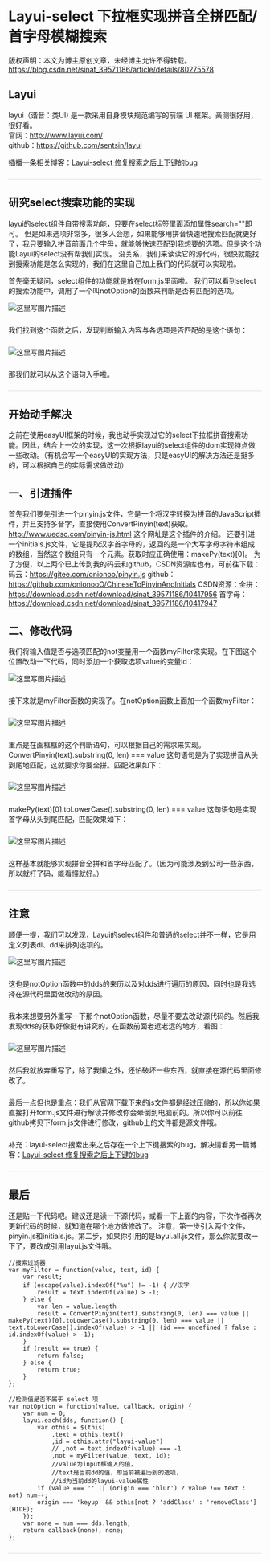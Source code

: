 # Layui-select 下拉框实现拼音全拼匹配/首字母模糊搜索

版权声明：本文为博主原创文章，未经博主允许不得转载。https://blog.csdn.net/sinat_39571186/article/details/80275578

## Layui
layui（谐音：类UI) 是一款采用自身模块规范编写的前端 UI 框架。亲测很好用，很好看。 
</br>
官网：http://www.layui.com/</br>
github：https://github.com/sentsin/layui

插播一条相关博客：<a href="https://blog.csdn.net/sinat_39571186/article/details/80671422" target="_blank">Layui-select 修复搜索之后上下键的bug</a>

<div style="margin: 24px 0;border-bottom:1px solid #ddd;"></div>

## 研究select搜索功能的实现
layui的select组件自带搜索功能，只要在select标签里面添加属性search=""即可。 
但是如果选项非常多，很多人会想，如果能够用拼音快速地搜索匹配就更好了，我只要输入拼音前面几个字母，就能够快速匹配到我想要的选项。但是这个功能Layui的select没有帮我们实现。 
没关系，我们来读读它的源代码，很快就能找到搜索功能是怎么实现的，我们在这里自己加上我们的代码就可以实现啦。

首先毫无疑问，select组件的功能就是放在form.js里面啦。 
我们可以看到select的搜索功能中，调用了一个叫notOption的函数来判断是否有匹配的选项。

<img src="https://img-blog.csdn.net/20180510212500220?watermark/2/text/aHR0cHM6Ly9ibG9nLmNzZG4ubmV0L3NpbmF0XzM5NTcxMTg2/font/5a6L5L2T/fontsize/400/fill/I0JBQkFCMA==/dissolve/70" alt="这里写图片描述" title="">

<p style="margin:24px 0;">我们找到这个函数之后，发现判断输入内容与各选项是否匹配的是这个语句：</p>

<img src="https://img-blog.csdn.net/20180510212720261?watermark/2/text/aHR0cHM6Ly9ibG9nLmNzZG4ubmV0L3NpbmF0XzM5NTcxMTg2/font/5a6L5L2T/fontsize/400/fill/I0JBQkFCMA==/dissolve/70" alt="这里写图片描述" title="">

<p style="margin:24px 0">那我们就可以从这个语句入手啦。</p>

<div style="margin: 24px 0;border-bottom:1px solid #ddd;"></div>

## 开始动手解决
之前在使用easyUI框架的时候，我也动手实现过它的select下拉框拼音搜索功能。因此，结合上一次的实现，这一次根据layui的select组件的dom实现特点做一些改动。（有机会写一个easyUI的实现方法，只是easyUI的解决方法还是挺多 
的，可以根据自己的实际需求做改动）

## 一、引进插件
首先我们要先引进一个pinyin.js文件，它是一个将汉字转换为拼音的JavaScript插件，并且支持多音字，直接使用ConvertPinyin(text)获取。http://www.uedsc.com/pinyin-js.html 这个网址是这个插件的介绍。 
还要引进一个initials.js文件，它是提取汉字首字母的，返回的是一个大写字母字符串组成的数组，当然这个数组只有一个元素。获取时应正确使用：makePy(text)[0]。 
为了方便，以上两个已上传到我的码云和github，CSDN资源库也有，可前往下载：<br> 
码云：https://gitee.com/onionoo/pinyin.js 
github：https://github.com/onionooO/ChineseToPinyinAndInitials 
CSDN资源：全拼：https://download.csdn.net/download/sinat_39571186/10417956 
首字母：https://download.csdn.net/download/sinat_39571186/10417947

## 二、修改代码
我们将输入值是否与选项匹配的not变量用一个函数myFilter来实现。在下图这个位置改动一下代码，同时添加一个获取选项value的变量id： 

<img src="https://img-blog.csdn.net/20180513002335120?watermark/2/text/aHR0cHM6Ly9ibG9nLmNzZG4ubmV0L3NpbmF0XzM5NTcxMTg2/font/5a6L5L2T/fontsize/400/fill/I0JBQkFCMA==/dissolve/70" alt="这里写图片描述" title="">

<p style="margin:24px 0">接下来就是myFilter函数的实现了。在notOption函数上面加一个函数myFilter：</p>

<img src="https://img-blog.csdn.net/20180516142042964?watermark/2/text/aHR0cHM6Ly9ibG9nLmNzZG4ubmV0L3NpbmF0XzM5NTcxMTg2/font/5a6L5L2T/fontsize/400/fill/I0JBQkFCMA==/dissolve/70" alt="这里写图片描述" title="">

<p style="margin:24px 0">重点是在画框框的这个判断语句，可以根据自己的需求来实现。 
ConvertPinyin(text).substring(0, len) === value 这句语句是为了实现拼音从头到尾地匹配，这就要求你要全拼。匹配效果如下：</p>

<img src="https://img-blog.csdn.net/20180513003248770?watermark/2/text/aHR0cHM6Ly9ibG9nLmNzZG4ubmV0L3NpbmF0XzM5NTcxMTg2/font/5a6L5L2T/fontsize/400/fill/I0JBQkFCMA==/dissolve/70" alt="这里写图片描述" title="">

<p style="margin:24px 0">makePy(text)[0].toLowerCase().substring(0, len) === value 这句语句是实现首字母从头到尾匹配，匹配效果如下：</p>

<img src="https://img-blog.csdn.net/20180516142235858?watermark/2/text/aHR0cHM6Ly9ibG9nLmNzZG4ubmV0L3NpbmF0XzM5NTcxMTg2/font/5a6L5L2T/fontsize/400/fill/I0JBQkFCMA==/dissolve/70" alt="这里写图片描述" title="">

<p style="margin:24px 0">这样基本就能够实现拼音全拼和首字母匹配了。（因为可能涉及到公司一些东西，所以就打了码，能看懂就好。）</p>

<div style="margin: 24px 0;border-bottom:1px solid #ddd;"></div>

## 注意
顺便一提，我们可以发现，Layui的select组件和普通的select并不一样，它是用定义列表dl、dd来排列选项的。 

<img src="https://img-blog.csdn.net/20180512171818502?watermark/2/text/aHR0cHM6Ly9ibG9nLmNzZG4ubmV0L3NpbmF0XzM5NTcxMTg2/font/5a6L5L2T/fontsize/400/fill/I0JBQkFCMA==/dissolve/70" alt="这里写图片描述" title="">

<p style="margin:24px 0">这也是notOption函数中的dds的来历以及对dds进行遍历的原因，同时也是我选择在源代码里面做改动的原因。</p>

<p style="margin:24px 0">我本来想要另外重写一下那个notOption函数，尽量不要去改动源代码的。然后我发现dds的获取好像挺有讲究的，在函数前面老远老远的地方，看图： </p>

<img src="https://img-blog.csdn.net/20180513004739475?watermark/2/text/aHR0cHM6Ly9ibG9nLmNzZG4ubmV0L3NpbmF0XzM5NTcxMTg2/font/5a6L5L2T/fontsize/400/fill/I0JBQkFCMA==/dissolve/70" alt="这里写图片描述" title="">

<p style="margin:24px 0">然后我就放弃重写了，除了我懒之外，还怕破坏一些东西，就直接在源代码里面修改了。</p>

<p style="margin:24px 0">最后一点但也是重点：我们从官网下载下来的js文件都是经过压缩的，所以你如果直接打开form.js文件进行解读并修改你会晕倒到电脑前的。所以你可以前往github拷贝下form.js文件进行修改，github上的文件都是源文件哦。</p>

补充：layui-select搜索出来之后存在一个上下键搜索的bug，解决请看另一篇博客：<a href="https://blog.csdn.net/sinat_39571186/article/details/80671422" target="_blank">Layui-select 修复搜索之后上下键的bug</a>

<div style="margin: 24px 0;border-bottom:1px solid #ddd;"></div>

## 最后
还是贴一下代码吧。建议还是读一下源代码，或看一下上面的内容，下次作者再次更新代码的时候，就知道在哪个地方做修改了。 
注意，第一步引入两个文件，pinyin.js和initials.js。第二步，如果你引用的是layui.all.js文件，那么你就要改一下了，要改成引用layui.js文件哦。

```
//搜索过滤器
var myFilter = function(value, text, id) {
    var result;
    if (escape(value).indexOf("%u") != -1) { //汉字
        result = text.indexOf(value) > -1;
    } else {
        var len = value.length
        result = ConvertPinyin(text).substring(0, len) === value || makePy(text)[0].toLowerCase().substring(0, len) === value || text.toLowerCase().indexOf(value) > -1 || (id === undefined ? false : id.indexOf(value) > -1);
    }
    if (result == true) {
        return false;
    } else {
        return true;
    }
};

//检测值是否不属于 select 项
var notOption = function(value, callback, origin) {
    var num = 0;
    layui.each(dds, function() {
        var othis = $(this)
            ,text = othis.text()
            ,id = othis.attr("layui-value")
            // ,not = text.indexOf(value) === -1
            ,not = myFilter(value, text, id);
            //value为input框输入的值，
            //text是当前dd的值，即当前被遍历到的选项，
            //id为当前dd的layui-value属性
        if (value === '' || (origin === 'blur') ? value !== text : not) num++;
        origin === 'keyup' && othis[not ? 'addClass' : 'removeClass'](HIDE);
    });
    var none = num === dds.length;
    return callback(none), none;
};
```
<div style="margin: 24px 0;border-bottom:1px solid #ddd;"></div>